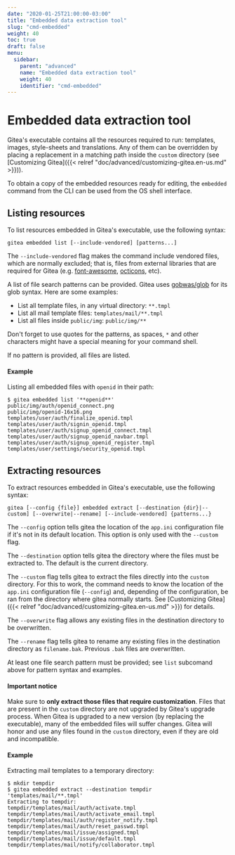 ```yaml
---
date: "2020-01-25T21:00:00-03:00"
title: "Embedded data extraction tool"
slug: "cmd-embedded"
weight: 40
toc: true
draft: false
menu:
  sidebar:
    parent: "advanced"
    name: "Embedded data extraction tool"
    weight: 40
    identifier: "cmd-embedded"
---
```


# Embedded data extraction tool

Gitea's executable contains all the resources required to run: templates, images, style-sheets
and translations. Any of them can be overridden by placing a replacement in a matching path
inside the `custom` directory (see [Customizing Gitea]({{< relref "doc/advanced/customizing-gitea.en-us.md" >}})).

To obtain a copy of the embedded resources ready for editing, the `embedded` command from the CLI
can be used from the OS shell interface.

## Listing resources

To list resources embedded in Gitea's executable, use the following syntax:

```
gitea embedded list [--include-vendored] [patterns...]
```

The `--include-vendored` flag makes the command include vendored files, which are
normally excluded; that is, files from external libraries that are required for Gitea
(e.g. [font-awesome](https://fontawesome.com/), [octicons](https://octicons.github.com/), etc).

A list of file search patterns can be provided. Gitea uses [gobwas/glob](https://github.com/gobwas/glob)
for its glob syntax. Here are some examples:

- List all template files, in any virtual directory: `**.tmpl`
- List all mail template files: `templates/mail/**.tmpl`
- List all files inside `public/img`: `public/img/**`

Don't forget to use quotes for the patterns, as spaces, `*` and other characters might have
a special meaning for your command shell.

If no pattern is provided, all files are listed.

#### Example

Listing all embedded files with `openid` in their path:

```
$ gitea embedded list '**openid**'
public/img/auth/openid_connect.png
public/img/openid-16x16.png
templates/user/auth/finalize_openid.tmpl
templates/user/auth/signin_openid.tmpl
templates/user/auth/signup_openid_connect.tmpl
templates/user/auth/signup_openid_navbar.tmpl
templates/user/auth/signup_openid_register.tmpl
templates/user/settings/security_openid.tmpl
```

## Extracting resources

To extract resources embedded in Gitea's executable, use the following syntax:

```
gitea [--config {file}] embedded extract [--destination {dir}|--custom] [--overwrite|--rename] [--include-vendored] {patterns...}
```

The `--config` option tells gitea the location of the `app.ini` configuration file if
it's not in its default location. This option is only used with the `--custom` flag.

The `--destination` option tells gitea the directory where the files must be extracted to.
The default is the current directory.

The `--custom` flag tells gitea to extract the files directly into the `custom` directory.
For this to work, the command needs to know the location of the `app.ini` configuration
file (`--config`) and, depending of the configuration, be ran from the directory where
gitea normally starts. See [Customizing Gitea]({{< relref "doc/advanced/customizing-gitea.en-us.md" >}}) for details.

The `--overwrite` flag allows any existing files in the destination directory to be overwritten.

The `--rename` flag tells gitea to rename any existing files in the destination directory
as `filename.bak`. Previous `.bak` files are overwritten.

At least one file search pattern must be provided; see `list` subcomand above for pattern
syntax and examples.

#### Important notice

Make sure to **only extract those files that require customization**. Files that
are present in the `custom` directory are not upgraded by Gitea's upgrade process.
When Gitea is upgraded to a new version (by replacing the executable), many of the
embedded files will suffer changes. Gitea will honor and use any files found
in the `custom` directory, even if they are old and incompatible.

#### Example

Extracting mail templates to a temporary directory:

```
$ mkdir tempdir
$ gitea embedded extract --destination tempdir 'templates/mail/**.tmpl'
Extracting to tempdir:
tempdir/templates/mail/auth/activate.tmpl
tempdir/templates/mail/auth/activate_email.tmpl
tempdir/templates/mail/auth/register_notify.tmpl
tempdir/templates/mail/auth/reset_passwd.tmpl
tempdir/templates/mail/issue/assigned.tmpl
tempdir/templates/mail/issue/default.tmpl
tempdir/templates/mail/notify/collaborator.tmpl
```
